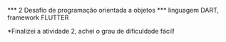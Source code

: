 
*** 2 Desafio de programação orientada a objetos ***
  linguagem DART, framework FLUTTER

  *Finalizei a atividade 2, achei o grau de dificuldade fácil!